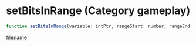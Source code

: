 # setBitsInRange (Category gameplay)

```js
function setBitsInRange(variable: intPtr, rangeStart: number, rangeEnd: number, p3: number): Array
```

[filename](setBitsInRange_m.md ':include')